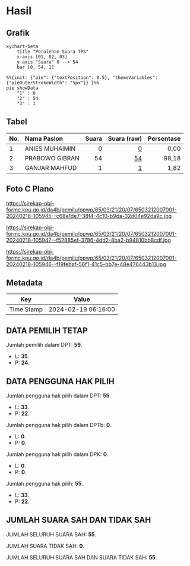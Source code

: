 # Hasil

## Grafik

```mermaid
xychart-beta
    title "Perolehan Suara TPS"
    x-axis [01, 02, 03]
    y-axis "Suara" 0 --> 54
    bar [0, 54, 1]
```

```mermaid
%%{init: {"pie": {"textPosition": 0.5}, "themeVariables": {"pieOuterStrokeWidth": "5px"}} }%%
pie showData
    "1" : 0
    "2" : 54
    "3" : 1
```

## Tabel

| No. | Nama Paslon    | Suara | Suara (raw) | Persentase |
|:--- |:-------------- | -----:| -----------:| ----------:|
| 1   | ANIES MUHAIMIN | 0     | [0][p-1]    | 0,00       |
| 2   | PRABOWO GIBRAN | 54    | [54][p-2]   | 98,18      |
| 3   | GANJAR MAHFUD  | 1     | [1][p-3]    | 1,82       |


[p-1]: https://github.com/gigit-pemilu/pemilu-2024-65-kalimantan-utara/blob/main/pilpres/hitung-suara/sub/65-kalimantan-utara/sub/03-nunukan/sub/21-lumbis-hulu/sub/2007-duyan/sub/001-tps/sub/paslon-1.txt
[p-2]: https://github.com/gigit-pemilu/pemilu-2024-65-kalimantan-utara/blob/main/pilpres/hitung-suara/sub/65-kalimantan-utara/sub/03-nunukan/sub/21-lumbis-hulu/sub/2007-duyan/sub/001-tps/sub/paslon-2.txt
[p-3]: https://github.com/gigit-pemilu/pemilu-2024-65-kalimantan-utara/blob/main/pilpres/hitung-suara/sub/65-kalimantan-utara/sub/03-nunukan/sub/21-lumbis-hulu/sub/2007-duyan/sub/001-tps/sub/paslon-3.txt

## Foto C Plano

https://sirekap-obj-formc.kpu.go.id/da4b/pemilu/ppwp/65/03/21/20/07/6503212007001-20240218-105945--c68e1de7-38f4-4c10-b9da-32d04e92da9c.jpg

https://sirekap-obj-formc.kpu.go.id/da4b/pemilu/ppwp/65/03/21/20/07/6503212007001-20240218-105947--f52885ef-3786-4dd2-8ba2-b94810bb8cdf.jpg

https://sirekap-obj-formc.kpu.go.id/da4b/pemilu/ppwp/65/03/21/20/07/6503212007001-20240218-105946--f19febaf-56f1-41c5-bb7e-48e476443b13.jpg


## Metadata

| Key        | Value               |
| ---------- | ------------------- |
| Time Stamp | 2024-02-19 06:16:00 |


## DATA PEMILIH TETAP

Jumlah pemilih dalam DPT: **59**.
 * L: **35**.
 * P: **24**.

## DATA PENGGUNA HAK PILIH

Jumlah pengguna hak pilih dalam DPT: **55**.
 * L: **33**.
 * P: **22**.

Jumlah pengguna hak pilih dalam DPTb: **0**.
 * L: **0**.
 * P: **0**.

Jumlah pengguna hak pilih dalam DPK: **0**.
 * L: **0**.
 * P: **0**.

Jumlah pengguna hak pilih: **55**.
 * L: **33**.
 * P: **22**.

## JUMLAH SUARA SAH DAN TIDAK SAH

JUMLAH SELURUH SUARA SAH: **55**.

JUMLAH SUARA TIDAK SAH: **0**.

JUMLAH SELURUH SUARA SAH DAN SUARA TIDAK SAH: **55**.


